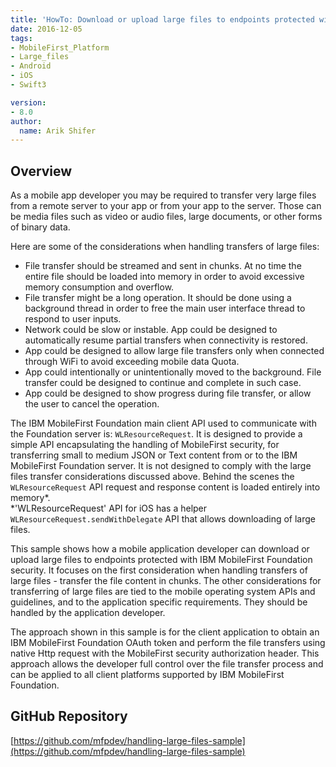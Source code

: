```yaml
---
title: 'HowTo: Download or upload large files to endpoints protected with IBM MobileFirst Foundation security'
date: 2016-12-05
tags:
- MobileFirst_Platform
- Large_files
- Android
- iOS
- Swift3

version:
- 8.0
author:
  name: Arik Shifer
---
```

## Overview
As a mobile app developer you may be required to transfer very large files from a remote server to your app or from your app to the server.
Those can be media files such as video or audio files, large documents, or other forms of binary data. 

Here are some of the considerations when handling transfers of large files:
* File transfer should be streamed and sent in chunks. At no time the entire file should be loaded into memory in order to avoid excessive memory consumption and overflow.
* File transfer might be a long operation. It should be done using a background thread in order to free the main user interface thread to respond to user inputs.
* Network could be slow or instable. App could be designed to automatically resume partial transfers when connectivity is restored.
* App could be designed to allow large file transfers only when connected through WiFi to avoid exceeding mobile data Quota.
* App could intentionally or unintentionally moved to the background. File transfer could be designed to continue and complete in such case.
* App could be designed to show progress during file transfer, or allow the user to cancel the operation.

The IBM MobileFirst Foundation main client API used to communicate with the Foundation server is: `WLResourceRequest`.
It is designed to provide a simple API encapsulating the handling of MobileFirst security, for transferring small to medium JSON or Text content from or to the IBM MobileFirst Foundation server.
It is not designed to comply with the large files transfer considerations discussed above. Behind the scenes the `WLResourceRequest` API request and response content is loaded entirely into memory*.  
*'WLResourceRequest' API for iOS has a helper `WLResourceRequest.sendWithDelegate` API that allows downloading of large files.

This sample shows how a mobile application developer can download or upload large files to endpoints protected with IBM MobileFirst Foundation security. 
It focuses on the first consideration when handling transfers of large files - transfer the file content in chunks.
The other considerations for transferring of large files are tied to the mobile operating system APIs and guidelines, and to the application specific requirements. 
They should be handled by the application developer.

The approach shown in this sample is for the client application to obtain an IBM MobileFirst Foundation OAuth token and perform the file transfers using native Http request with the MobileFirst  security authorization header. 
This approach allows the developer full control over the file transfer process and can be applied to all client platforms supported by IBM MobileFirst Foundation. 
 
## GitHub Repository
[https://github.com/mfpdev/handling-large-files-sample](https://github.com/mfpdev/handling-large-files-sample)

